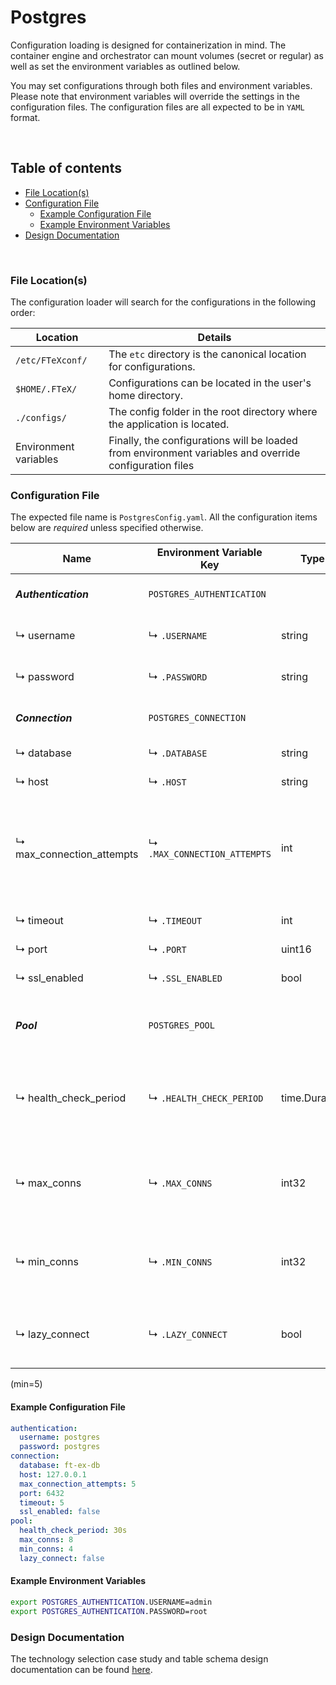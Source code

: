 # Postgres

Configuration loading is designed for containerization in mind. The container engine and orchestrator can mount volumes
(secret or regular) as well as set the environment variables as outlined below.

You may set configurations through both files and environment variables. Please note that environment variables will
override the settings in the configuration files. The configuration files are all expected to be in `YAML` format.

<br/>

## Table of contents

- [File Location(s)](#file-locations)
- [Configuration File](#configuration-file)
    - [Example Configuration File](#example-configuration-file)
    - [Example Environment Variables](#example-environment-variables)
- [Design Documentation](#design-documentation)

<br/>

### File Location(s)

The configuration loader will search for the configurations in the following order:

| Location              | Details                                                                                                |
|-----------------------|--------------------------------------------------------------------------------------------------------|
| `/etc/FTeXconf/`      | The `etc` directory is the canonical location for configurations.                                      |
| `$HOME/.FTeX/`        | Configurations can be located in the user's home directory.                                            |
| `./configs/`          | The config folder in the root directory where the application is located.                              |
| Environment variables | Finally, the configurations will be loaded from environment variables and override configuration files |

### Configuration File

The expected file name is `PostgresConfig.yaml`. All the configuration items below are _required_ unless specified otherwise.

| Name                      | Environment Variable Key     | Type          | Description                                                                               |
|---------------------------|------------------------------|---------------|-------------------------------------------------------------------------------------------|
| **_Authentication_**      | `POSTGRES_AUTHENTICATION`    |               | **_Parent key for authentication information._**                                          |
| ↳ username                | ↳ `.USERNAME`                | string        | Username for Postgres session login.                                                      |
| ↳ password                | ↳ `.PASSWORD`                | string        | Password for Postgres session login.                                                      |
| **_Connection_**          | `POSTGRES_CONNECTION`        |               | **_Parent key for connection information._**                                              |
| ↳ database                | ↳ `.DATABASE`                | string        | Database name.                                                                            |
| ↳ host                    | ↳ `.HOST`                    | string        | Hostname or IP address.                                                                   |
| ↳ max_connection_attempts | ↳ `.MAX_CONNECTION_ATTEMPTS` | int           | Number of times to attempt a connection to the database using Binary Exponential Backoff. |
| ↳ timeout                 | ↳ `.TIMEOUT`                 | int           | Connection timeout in seconds.                                                            |
| ↳ port                    | ↳ `.PORT`                    | uint16        | Host port.                                                                                |
| ↳ ssl_enabled             | ↳ `.SSL_ENABLED`             | bool          | Connection SSL enabled. _Optional_.                                                       |
| **_Pool_**                | `POSTGRES_POOL`              |               | **_Parent key for connection pool information._**                                         |
| ↳ health_check_period     | ↳ `.HEALTH_CHECK_PERIOD`     | time.Duration | Seconds (min=5) between health checks for each connection in the pool.                    |
| ↳ max_conns               | ↳ `.MAX_CONNS`               | int32         | Maximum connections (min=4) to retain in the connection pool.                             |
| ↳ min_conns               | ↳ `.MIN_CONNS`               | int32         | Minimum connections (min=4) to retain in the connection pool.                             |
| ↳ lazy_connect            | ↳ `.LAZY_CONNECT`            | bool          | Establish a connection only after an I/O request. _Optional_.                             |

 (min=5)
#### Example Configuration File

```yaml
authentication:
  username: postgres
  password: postgres
connection:
  database: ft-ex-db
  host: 127.0.0.1
  max_connection_attempts: 5
  port: 6432
  timeout: 5
  ssl_enabled: false
pool:
  health_check_period: 30s
  max_conns: 8
  min_conns: 4
  lazy_connect: false
```

#### Example Environment Variables

```bash
export POSTGRES_AUTHENTICATION.USERNAME=admin
export POSTGRES_AUTHENTICATION.PASSWORD=root
```

### Design Documentation
The technology selection case study and table schema design documentation can be found [here](../model/postgres).
